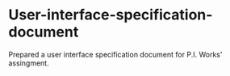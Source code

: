 # User-interface-specification-document
Prepared a user interface specification document for P.I. Works' assingment.

